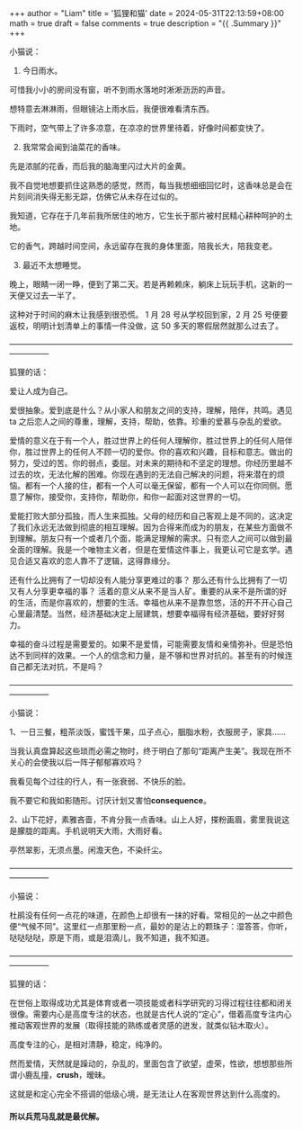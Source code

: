 +++
author = "Liam"
title = '狐狸和猫'
date = 2024-05-31T22:13:59+08:00
math = true
draft = false
comments = true
description = "{{ .Summary }}"
+++

小猫说：



1. 今日雨水。

可惜我小小的房间没有窗，听不到雨水落地时淅淅沥沥的声音。

想特意去淋淋雨，但眼镜沾上雨水后，我便很难看清东西。

下雨时，空气带上了许多凉意，在凉凉的世界里待着，好像时间都变快了。



2. 我常常会闻到油菜花的香味。

先是浓腻的花香，而后我的脑海里闪过大片的金黄。

我不自觉地想要抓住这熟悉的感觉，然而，每当我想细细回忆时，这香味总是会在片刻间消失得无影无踪，仿佛它从未存在过似的。

我知道，它存在于几年前我所居住的地方，它生长于那片被村民精心耕种呵护的土地。

它的香气，跨越时间空间，永远留存在我的身体里面，陪我长大，陪我变老。



3. 最近不太想睡觉。

晚上，眼睛一闭一睁，便到了第二天。若是再赖赖床，躺床上玩玩手机，这新的一天便又过去一半了。

这种对于时间的麻木让我感到很恐慌。
1 月 28 号从学校回到家，2 月 25 号便要返校，明明计划清单上的事情一件没做，这 50 多天的寒假居然就那么过去了。



—————————————————————————————————————————

狐狸的话：



 爱让人成为自己。 



爱很抽象。爱到底是什么？从小家人和朋友之间的支持，理解，陪伴，共鸣。遇见 ta 之后恋人之间的尊重，理解，支持，帮助，依靠。珍重的爱慕与杂乱的爱欲。 



爱情的意义在于有一个人，胜过世界上的任何人理解你，胜过世界上的任何人陪伴你，胜过世界上的任何人不顾一切的爱你。你的喜欢和兴趣，目标和意志。做出的努力，受过的苦。你的弱点，委屈。对未来的期待和不坚定的理想。你经历里越不过去的坎，无法化解的困难。你现在遇到的无法自己解决的问题，将来潜在的烦恼。都有一个人接的住，都有一个人可以毫无保留，都有一个人可以在你同侧。愿意了解你，接受你，支持你，帮助你，和你一起面对这世界的一切。 



爱能打败大部分孤独，而人生来孤独。父母的经历和自己客观上是不同的，这决定了我们永远无法做到彻底的相互理解。因为合得来而成为的朋友，在某些方面做不到理解。朋友只有一个或者几个面，能满足理解的需求。只有恋人之间可以做到最全面的理解。我是一个唯物主义者，但是在爱情这件事上，我更认可它是玄学。遇见合适又喜欢的恋人靠不了逻辑，这得靠缘分。 



还有什么比拥有了一切却没有人能分享更难过的事？ 那么还有什么比拥有了一切又有人分享更幸福的事？ 活着的意义从来不是当人矿。重要的从来不是所谓的好的生活，而是你喜欢的，想要的生活。幸福也从来不是靠忽悠，活的开不开心自己心里最清楚。当然，经济基础决定上层建筑，想要幸福得有经济基础，要好好努力。 



幸福的奋斗过程是需要爱的。如果不是爱情，可能需要友情和亲情弥补。但是恐怕达不到同样的效果。一个人的信念和力量，是不够和世界对抗的。甚至有的时候连自己都无法对抗，不是吗？



—————————————————————————————————————————

小猫说：



 1、一日三餐，粗茶淡饭，蜜饯干果，瓜子点心，胭脂水粉，衣服房子，家具……

当我认真盘算起这些琐而必需之物时，终于明白了那句“距离产生美”。我现在所不关心的会使我以后一阵子郁郁寡欢吗？

我看见每个过往的行人，有一张衰弱、不快乐的脸。

我不要它和我如影随形。讨厌计划又害怕**consequence**。



2、山下花好，素雅吝啬，不肯分我一点香味。山上人好，搽粉画眉，雾里我说这是朦胧的距离。手机说明天大雨，大雨好看。

亭然翠影，无须点墨。闲澹天色，不染纤尘。



—————————————————————————————————————————

小猫说：

杜鹃没有任何一点花的味道，在颜色上却很有一抹的好看。常相见的一丛之中颜色便“气候不同”。这里红一点那里粉一点，最妙的是沾上的颗珠子：湿答答，你听，哒哒哒哒，原是下雨，或是泪滴儿，我不知道，我不知道。





—————————————————————————————————————————

狐狸的话：



在世俗上取得成功尤其是体育或者一项技能或者科学研究的习得过程往往都和闭关很像。需要内心是高度专注的状态，也就是古代人说的“定心”，借着高度专注内心推动客观世界的发展（取得技能的熟练或者灵感的迸发，就类似钻木取火）。

高度专注的心，是相对清静，稳定，纯净的。

然而爱情，天然就是躁动的，杂乱的，里面包含了欲望，虚荣，性欲，想想那些所谓小鹿乱撞，**crush**，暧昧。

这就是和定心完全不搭调的低级心境，是无法让人在客观世界达到什么高度的。

#### 所以兵荒马乱就是最优解。
